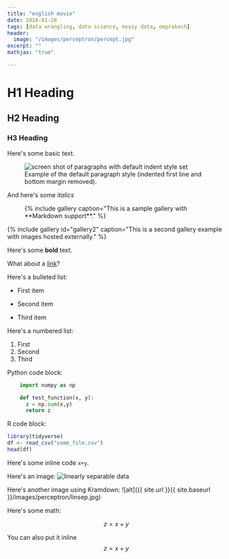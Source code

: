 ```yaml
---
title: "english movie"
date: 2018-01-28
tags: [data wrangling, data science, messy data, omprakash]
header:
  image: "/images/perceptron/percept.jpg"
excerpt: ""
mathjax: "true"

---
```


# H1 Heading

## H2 Heading

### H3 Heading

Here's some basic text.


<figure>
  <img src="{{ '/images/waterfront00.jpg' | relative_url }}" alt="screen shot of paragraphs with default indent style set">
  <figcaption>Example of the default paragraph style (indented first line and bottom margin removed).</figcaption>
</figure>


And here's some *italics*

<figure>
{% include gallery caption="This is a sample gallery with **Markdown support**." %}
</figure>

{% include gallery id="gallery2" caption="This is a second gallery example with images hosted externally." %}


Here's some **bold** text.

What about a [link](https://github.com/dataoptimal)?

Here's a bulleted list:
* First item
+ Second item
- Third item

Here's a numbered list:
1. First
2. Second
3. Third

Python code block:
```python
    import numpy as np

    def test_function(x, y):
      z = np.sum(x,y)
      return z
```

R code block:
```r
library(tidyverse)
df <- read_csv("some_file.csv")
head(df)
```

Here's some inline code `x+y`.

Here's an image:
<img src="{{ site.url }}{{ site.baseurl }}/images/perceptron/linsep.jpg" alt="linearly separable data">

Here's another image using Kramdown:
![alt]({{ site.url }}{{ site.baseurl }}/images/perceptron/linsep.jpg)

Here's some math:

$$z=x+y$$

You can also put it inline $$z=x+y$$
